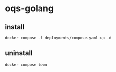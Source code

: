 # oqs-golang

## install
```
docker compose -f deployments/compose.yaml up -d
```

## uninstall
```
docker compose down
```
